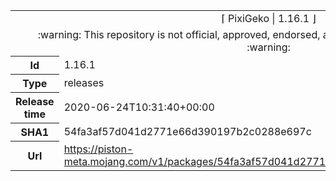 <html><table>
<tr><td colspan="2" align="center"><img width="0" height="0"><br/>⌈ PixiGeko | 1.16.1 ⌋<br/><img width="0" height="0"></td></tr>
<tr><td colspan="2" align="center"><img width="0" height="0"><br/>
:warning: This repository is not official, approved, endorsed, associated or connected with Mojang :warning:
<br/><img width="0" height="0"></td></tr>
<tr><th>Id</th><td>1.16.1</td></tr>
<tr><th>Type</th><td>releases</td></tr>
<tr><th>Release time</th><td>2020-06-24T10:31:40+00:00</td></tr>
<tr><th>SHA1</th><td>54fa3af57d041d2771e66d390197b2c0288e697c</td></tr>
<tr><th>Url</th><td><a href="https://piston-meta.mojang.com/v1/packages/54fa3af57d041d2771e66d390197b2c0288e697c/1.16.1.json">https://piston-meta.mojang.com/v1/packages/54fa3af57d041d2771e66d390197b2c0288e697c/1.16.1.json</a></td></tr>